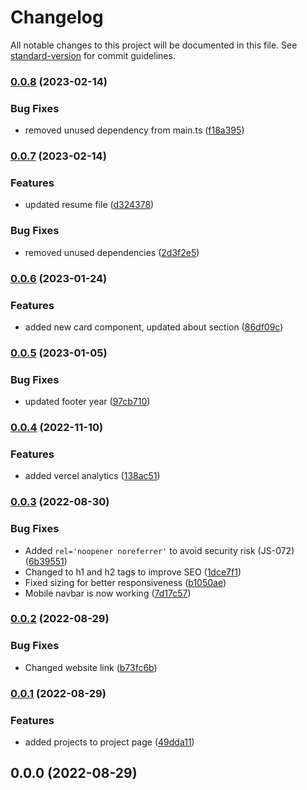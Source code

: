 # Changelog

All notable changes to this project will be documented in this file. See [standard-version](https://github.com/conventional-changelog/standard-version) for commit guidelines.

### [0.0.8](https://github.com/MahoMuri/portfolio/compare/v0.0.7...v0.0.8) (2023-02-14)


### Bug Fixes

* removed unused dependency from main.ts ([f18a395](https://github.com/MahoMuri/portfolio/commit/f18a395caaf2b9d08f2cb9acd232ad74e06158ac))

### [0.0.7](https://github.com/MahoMuri/portfolio/compare/v0.0.6...v0.0.7) (2023-02-14)


### Features

* updated resume file ([d324378](https://github.com/MahoMuri/portfolio/commit/d324378e7aa74ad0bcbd106c52c64d073e194d6f))


### Bug Fixes

* removed unused dependencies ([2d3f2e5](https://github.com/MahoMuri/portfolio/commit/2d3f2e5e0ad8cdfd60c352a5f19b2b25b96cefa0))

### [0.0.6](https://github.com/MahoMuri/portfolio/compare/v0.0.5...v0.0.6) (2023-01-24)


### Features

* added new card component, updated about section ([86df09c](https://github.com/MahoMuri/portfolio/commit/86df09c33f2aa3dbd83bb80d889507e5d82ebe48))

### [0.0.5](https://github.com/MahoMuri/portfolio/compare/v0.0.4...v0.0.5) (2023-01-05)


### Bug Fixes

* updated footer year ([97cb710](https://github.com/MahoMuri/portfolio/commit/97cb7100f307f07a9d7b768c7188d7fc65c991ec))

### [0.0.4](https://github.com/MahoMuri/portfolio/compare/v0.0.3...v0.0.4) (2022-11-10)


### Features

* added vercel analytics ([138ac51](https://github.com/MahoMuri/portfolio/commit/138ac516365e275ea7a1696f24ce6eb4bfb2a8c9))

### [0.0.3](https://github.com/MahoMuri/portfolio/compare/v0.0.2...v0.0.3) (2022-08-30)


### Bug Fixes

* Added `rel='noopener noreferrer'` to avoid security risk (JS-072) ([6b39551](https://github.com/MahoMuri/portfolio/commit/6b39551a221945246885539f998d658413d2b586))
* Changed to h1 and h2 tags to improve SEO ([1dce7f1](https://github.com/MahoMuri/portfolio/commit/1dce7f1eb40cd7024bfcd8e725a9808377671b87))
* Fixed sizing for better responsiveness ([b1050ae](https://github.com/MahoMuri/portfolio/commit/b1050ae68cdbbe4a79e058800c3caed9812434df))
* Mobile navbar is now working ([7d17c57](https://github.com/MahoMuri/portfolio/commit/7d17c5761536c01ab3cd39a160dbb3a1c75e7033))

### [0.0.2](https://github.com/MahoMuri/portfolio/compare/v0.0.1...v0.0.2) (2022-08-29)


### Bug Fixes

* Changed website link ([b73fc6b](https://github.com/MahoMuri/portfolio/commit/b73fc6beed429df8086a8705854cbf9b03640275))

### [0.0.1](https://github.com/MahoMuri/portfolio/compare/v0.0.0...v0.0.1) (2022-08-29)


### Features

* added projects to project page ([49dda11](https://github.com/MahoMuri/portfolio/commit/49dda114b67f52f46d0ed2b02b2694c24b107c02))

## 0.0.0 (2022-08-29)
